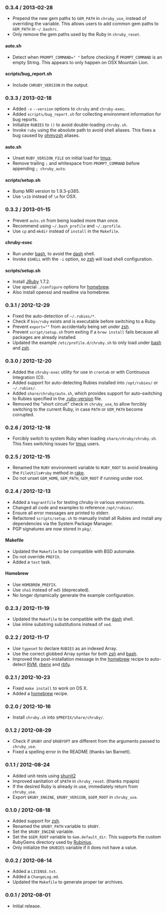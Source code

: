 ### 0.3.4 / 2013-02-28

* Prepend the new gem paths to `GEM_PATH` in `chruby_use`, instead of
  overriding the variable. This allows users to add common gem paths to
  `GEM_PATH` in `~/.bashrc`.
* Only remove the gem paths used by the Ruby in `chruby_reset`.

#### auto.sh

* Detect when `PROMPT_COMMAND=" "` before checking if `PROMPT_COMMAND` is an
  empty String. This appears to only happen on OSX Mountain Lion.

#### scripts/bug_report.sh

* Include `CHRUBY_VERSION` in the output.

### 0.3.3 / 2013-02-18

* Added `-v` `--version` options to `chruby` and `chruby-exec`.
* Added `scripts/bug_report.sh` for collecting environment information
  for bug reports.
* Initialize `RUBIES` to `()` to avoid double-loading `chruby.sh`.
* Invoke `ruby` using the absolute path to avoid shell aliases.
  This fixes a bug caused by [ohmyzsh] aliases.

#### auto.sh

* Unset `RUBY_VERSION_FILE` on initial load for [tmux].
* Remove trailing `;` and whitespace from `PROMPT_COMMAND` before
  appending `; chruby_auto`.

#### scripts/setup.sh

* Bump MRI version to 1.9.3-p385.
* Use `\x1b` instead of `\e` for OSX.

### 0.3.2 / 2013-01-15

* Prevent `auto.sh` from being loaded more than once.
* Recommend using `~/.bash_profile` and `~/.zprofile`.
* Use `cp` and `mkdir` instead of `install` in the `Makefile`.

#### chruby-exec

* Run under [bash], to avoid the [dash] shell.
* Invoke `$SHELL` with the `-i` option, so [zsh] will load shell configuration.

#### scripts/setup.sh

* Install [JRuby] 1.7.2.
* Use special `./configure` options for [homebrew].
* Also install openssl and readline via homebrew.

### 0.3.1 / 2012-12-29

* Fixed the auto-detection of `~/.rubies/*`.
* Check if `bin/ruby` exists and is executable before switching to a Ruby.
* Prevent `export=""` from accidentally being set under [zsh].
* Prevent `script/setup.sh` from exiting if a `brew install` fails because all
  packages are already installed.
* Updated the example `/etc/profile.d/chruby.sh` to only load under [bash]
  and [zsh].

### 0.3.0 / 2012-12-20

* Added the `chruby-exec` utility for use in `crontab` or with Continuous
  Integration (CI).
* Added support for auto-detecting Rubies installed into `/opt/rubies/` or
  `~/.rubies/`.
* Added `share/chruby/auto.sh`, which provides support for auto-switching
  to Rubies specified in the [.ruby-version](https://gist.github.com/1912050)
  file.
* Removed the "short circuit" check in `chruby_use`, to allow forcibly
  switching to the current Ruby, in case `PATH` or `GEM_PATH` become corrupted.

### 0.2.6 / 2012-12-18

* Forcibly switch to system Ruby when loading `share/chruby/chruby.sh`.
  This fixes switching issues for [tmux] users.

### 0.2.5 / 2012-12-15

* Renamed the `RUBY` environment variable to `RUBY_ROOT` to avoid breaking
  the `FileUtils#ruby` method in [rake](http://rake.rubyforge.org/).
* Do not unset `GEM_HOME`, `GEM_PATH`, `GEM_ROOT` if running under root.

### 0.2.4 / 2012-12-13

* Added a `Vagrantfile` for testing chruby in various environments.
* Changed all code and examples to reference `/opt/rubies/`.
* Ensure all error messages are printed to stderr.
* Refactored `scripts/setup.sh` to manually install all Rubies and install any
  dependencies via the System Package Manager.
* PGP signatures are now stored in `pkg/`.

#### Makefile

* Updated the `Makefile` to be compatible with BSD automake.
* Do not override `PREFIX`.
* Added a `test` task.

#### Homebrew

* Use `HOMEBREW_PREFIX`.
* Use `sha1` instead of `md5` (deprecated).
* No longer dynamically generate the example configuration.

### 0.2.3 / 2012-11-19

* Updated the `Makefile` to be compatible with the [dash] shell.
* Use inline substring substitutions instead of `sed`.

### 0.2.2 / 2012-11-17

* Use `typeset` to declare `RUBIES` as an indexed Array.
* Use the correct globbed Array syntax for both [zsh] and [bash].
* Improved the post-installation message in the [homebrew] recipe to auto-detect
  [RVM], [rbenv] and [rbfu].

### 0.2.1 / 2012-10-23

* Fixed `make install` to work on OS X.
* Added a [homebrew] recipe.

### 0.2.0 / 2012-10-16

* Install `chruby.sh` into `$PREFIX/share/chruby/`.

### 0.1.2 / 2012-08-29

* Check if `$RUBY` _and_ `$RUBYOPT` are different from the arguments passed to
  `chruby_use`.
* Fixed a spelling error in the README (thanks Ian Barnett).

### 0.1.1 / 2012-08-24

* Added unit-tests using [shunit2](http://code.google.com/p/shunit2/)
* Improved sanitation of `$PATH` in `chruby_reset`. (thanks mpapis)
* If the desired Ruby is already in use, immediately return from `chruby_use`.
* Export `$RUBY_ENGINE`, `$RUBY_VERSION`, `$GEM_ROOT` in `chruby_use`.

### 0.1.0 / 2012-08-18

* Added support for [zsh].
* Renamed the `$RUBY_PATH` variable to `$RUBY`.
* Set the `$RUBY_ENGINE` variable.
* Set the `$GEM_ROOT` variable to `Gem.default_dir`.
  This supports the custom RubyGems directory used by [Rubinius].
* Only initialize the `$RUBIES` variable if it does not have a value.

### 0.0.2 / 2012-08-14

* Added a `LICENSE.txt`.
* Added a `ChangeLog.md`.
* Updated the `Makefile` to generate proper tar archives.

### 0.0.1 / 2012-08-01

* Initial release.

[dash]: http://gondor.apana.org.au/~herbert/dash/
[bash]: http://www.gnu.org/software/bash/
[zsh]: http://www.zsh.org/
[tmux]: http://tmux.sourceforge.net/
[ohmyzsh]: https://github.com/robbyrussell/oh-my-zsh#readme

[Rubinius]: http://rubini.us/
[homebrew]: http://mxcl.github.com/homebrew/

[RVM]: https://rvm.io/
[rbenv]: https://github.com/sstephenson/rbenv#readme
[rbfu]: https://github.com/hmans/rbfu#readme

[MRI]: http://www.ruby-lang.org/en/
[JRuby]: http://jruby.org/
[Rubinius]: http://rubini.us/
